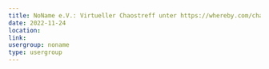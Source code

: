 ```yaml
---
title: NoName e.V.: Virtueller Chaostreff unter https://whereby.com/chaos-hd?roundedCornersOff
date: 2022-11-24
location: 
link: 
usergroup: noname
type: usergroup
---
```

